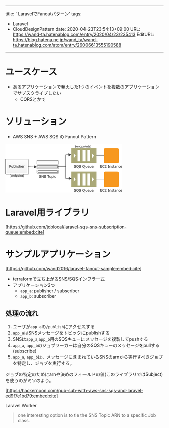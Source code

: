 ---
title: ' LaravelでFanoutパターン'
tags:
- Laravel
- CloudDesignPattern
date: 2020-04-23T23:54:13+09:00
URL: https://wand-ta.hatenablog.com/entry/2020/04/23/235413
EditURL: https://blog.hatena.ne.jp/wand_ta/wand-ta.hatenablog.com/atom/entry/26006613555190588
-------------------------------------

# ユースケース #

- あるアプリケーションで発火した1つのイベントを複数のアプリケーションでサブスクライブしたい
  - CQRSとかで

# ソリューション #

- AWS SNS + AWS SQS の Fanout Pattern

![20200423235900](../../../imgs/20200423235900.png)

# Laravel用ライブラリ #

[https://github.com/joblocal/laravel-sqs-sns-subscription-queue:embed:cite]

# サンプルアプリケーション #

[https://github.com/wand2016/laravel-fanout-sample:embed:cite]


- terraformで立ち上がるSNS/SQSインフラ一式
- アプリケーション2つ
  - `app_a`: publisher / subscriber
  - `app_b`: subscriber


## 処理の流れ ##

1. ユーザが`app_a`の`/publish`にアクセスする
1. `app_a`はSNSメッセージをトピックにpublishする
1. SNSは`app_a`,`app_b`用のSQSキューにメッセージを複製してpushする
1. `app_a`, `app_b`のジョブワーカーは自分のSQSキューのメッセージをpullする (subscribe)
1. `app_a`, `app_b`は、メッセージに含まれているSNSのarnから実行すべきジョブを特定し、ジョブを実行する。


ジョブの特定のためにarnや決めのフィールドの値(このライブラリではSubject)を使うのがミソのよう。


[https://hackernoon.com/pub-sub-with-aws-sns-sqs-and-laravel-ed9f7e1bd79:embed:cite]

Laravel Worker

> one interesting option is to tie the SNS Topic ARN to a specific Job class.
